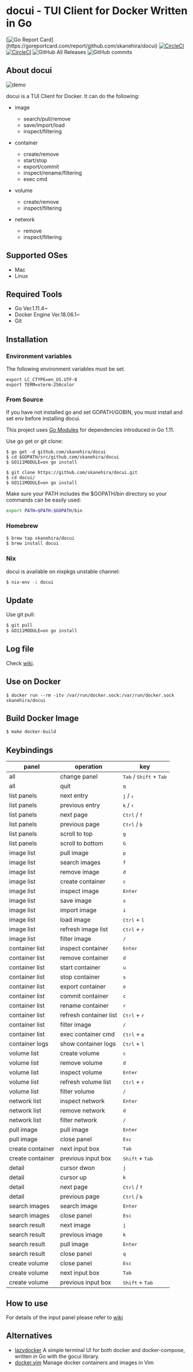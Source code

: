 # docui - TUI Client for Docker Written in Go

[![Go Report Card](https://goreportcard.com/badge/github.com/skanehira/docui?)](https://goreportcard.com/report/github.com/skanehira/docui)
[![CircleCI](https://img.shields.io/circleci/project/github/skanehira/docui.svg?style=flat-square)](https://goreportcard.com/report/github.com/skanehira/docui)
[![CircleCI](https://img.shields.io/github/release/skanehira/docui.svg?style=flat-square)](https://github.com/skanehira/docui/releases)
![GitHub All Releases](https://img.shields.io/github/downloads/skanehira/docui/total.svg?style=flat)
![GitHub commits](https://img.shields.io/github/commits-since/skanehira/docui/1.0.0.svg?style=flat-square)

## About docui
![demo](https://github.com/skanehira/docui/blob/images/images/docui.v2-demo.gif?raw=true)

docui is a TUI Client for Docker.
It can do the following:

- image
    - search/pull/remove
    - save/import/load
    - inspect/filtering

- container
    - create/remove
    - start/stop
    - export/commit
    - inspect/rename/filtering
    - exec cmd

- volume
    - create/remove
    - inspect/filtering

- network
    - remove
    - inspect/filtering

## Supported OSes
- Mac
- Linux

## Required Tools
- Go Ver.1.11.4~
- Docker Engine Ver.18.06.1~
- Git

## Installation
### Environment variables
The following environment variables must be set.

```
export LC_CTYPE=en_US.UTF-8
export TERM=xterm-256color
```

### From Source

If you have not installed go and set GOPATH/GOBIN,
you must install and set env before installing docui.

This project uses [Go Modules](https://github.com/golang/go/wiki/Modules) for dependencies introduced in Go 1.11.

Use go get or git clone:

```
$ go get -d github.com/skanehira/docui
$ cd $GOPATH/src/github.com/skanehira/docui
$ GO111MODULE=on go install
```

```
$ git clone https://github.com/skanehira/docui.git
$ cd docui/
$ GO111MODULE=on go install
```

Make sure your PATH includes the $GOPATH/bin directory so your commands can be easily used:

```sh
export PATH=$PATH:$GOPATH/bin
```

### Homebrew

```sh
$ brew tap skanehira/docui
$ brew install docui
```

### Nix

docui is available on nixpkgs unstable channel:

```sh
$ nix-env -i docui
```

## Update

Use git pull:

```sh
$ git pull
$ GO111MODULE=on go install
```

## Log file

Check [wiki](https://github.com/skanehira/docui/blob/master/wiki.md).

## Use on Docker
```
$ docker run --rm -itv /var/run/docker.sock:/var/run/docker.sock skanehira/docui
```

## Build Docker Image
```sh
$ make docker-build
```

## Keybindings
| panel            | operation              | key                                                |
|------------------|------------------------|----------------------------------------------------|
| all              | change panel           | <kbd>Tab</kbd> / <kbd>Shift</kbd> + <kbd>Tab</kbd> |
| all              | quit                   | <kbd>q</kbd>                                       |
| list panels      | next entry             | <kbd>j</kbd> / <kbd>↓</kbd>                        |
| list panels      | previous entry         | <kbd>k</kbd> / <kbd>↑</kbd>                        |
| list panels      | next page              | <kbd>Ctrl</kbd> / <kbd>f</kbd>                     |
| list panels      | previous page          | <kbd>Ctrl</kbd> / <kbd>b</kbd>                     |
| list panels      | scroll to top          | <kbd>g</kbd>                                       |
| list panels      | scroll to bottom       | <kbd>G</kbd>                                       |
| image list       | pull image             | <kbd>p</kbd>                                       |
| image list       | search images          | <kbd>f</kbd>                                       |
| image list       | remove image           | <kbd>d</kbd>                                       |
| image list       | create container       | <kbd>c</kbd>                                       |
| image list       | inspect image          | <kbd>Enter</kbd>                                   |
| image list       | save image             | <kbd>s</kbd>                                       |
| image list       | import image           | <kbd>i</kbd>                                       |
| image list       | load image             | <kbd>Ctrl</kbd> + <kbd>l</kbd>                     |
| image list       | refresh image list     | <kbd>Ctrl</kbd> + <kbd>r</kbd>                     |
| image list       | filter image           | <kbd>/</kbd>                                       |
| container list   | inspect container      | <kbd>Enter</kbd>                                   |
| container list   | remove container       | <kbd>d</kbd>                                       |
| container list   | start container        | <kbd>u</kbd>                                       |
| container list   | stop container         | <kbd>s</kbd>                                       |
| container list   | export container       | <kbd>e</kbd>                                       |
| container list   | commit container       | <kbd>c</kbd>                                       |
| container list   | rename container       | <kbd>r</kbd>                                       |
| container list   | refresh container list | <kbd>Ctrl</kbd> + <kbd>r</kbd>                     |
| container list   | filter image           | <kbd>/</kbd>                                       |
| container list   | exec container cmd     | <kbd>Ctrl</kbd> + <kbd>e</kbd>                     |
| container logs   | show container logs    | <kbd>Ctrl</kbd> + <kbd>l</kbd>                     |
| volume list      | create volume          | <kbd>c</kbd>                                       |
| volume list      | remove volume          | <kbd>d</kbd>                                       |
| volume list      | inspect volume         | <kbd>Enter</kbd>                                   |
| volume list      | refresh volume list    | <kbd>Ctrl</kbd> + <kbd>r</kbd>                     |
| volume list      | filter volume          | <kbd>/</kbd>                                       |
| network list     | inspect network        | <kbd>Enter</kbd>                                   |
| network list     | remove network         | <kbd>d</kbd>                                       |
| network list     | filter network         | <kbd>/</kbd>                                       |
| pull image       | pull image             | <kbd>Enter</kbd>                                   |
| pull image       | close panel            | <kbd>Esc</kbd>                                     |
| create container | next input box         | <kbd>Tab</kbd>                                     |
| create container | previous input box     | <kbd>Shift</kbd> +  <kbd>Tab</kbd>                 |
| detail           | cursor dwon            | <kbd>j</kbd>                                       |
| detail           | cursor up              | <kbd>k</kbd>                                       |
| detail           | next page              | <kbd>Ctrl</kbd> / <kbd>f</kbd>                     |
| detail           | previous page          | <kbd>Ctrl</kbd> / <kbd>b</kbd>                     |
| search images    | search image           | <kbd>Enter</kbd>                                   |
| search images    | close panel            | <kbd>Esc</kbd>                                     |
| search result    | next image             | <kbd>j</kbd>                                       |
| search result    | previous image         | <kbd>k</kbd>                                       |
| search result    | pull image             | <kbd>Enter</kbd>                                   |
| search result    | close panel            | <kbd>q</kbd>                                       |
| create volume    | close panel            | <kbd>Esc</kbd>                                     |
| create volume    | next input box         | <kbd>Tab</kbd>                                     |
| create volume    | previous input box     | <kbd>Shift</kbd> +  <kbd>Tab</kbd>                 |

## How to use
For details of the input panel please refer to [wiki](https://github.com/skanehira/docui/blob/master/wiki.md)

## Alternatives
- [lazydocker](https://github.com/jesseduffield/lazydocker)
A simple terminal UI for both docker and docker-compose, written in Go with the gocui library.
- [docker.vim](https://github.com/skanehira/docker.vim)
Manage docker containers and images in Vim
